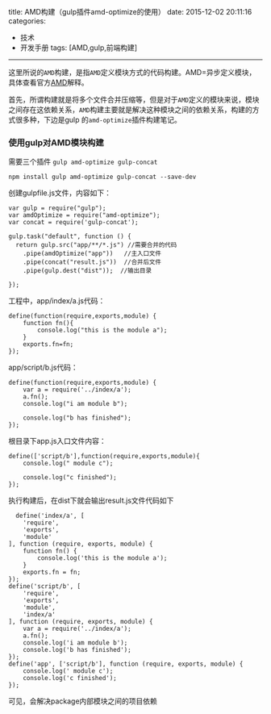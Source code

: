 title: AMD构建（gulp插件amd-optimize的使用）
date: 2015-12-02 20:11:16
categories: 
- 技术
- 开发手册
tags: [AMD,gulp,前端构建]
---

这里所说的`AMD`构建，是指`AMD`定义模块方式的代码构建。AMD=异步定义模块，具体查看官方[AMD][1]解释。

首先，所谓构建就是将多个文件合并压缩等，但是对于`AMD`定义的模块来说，模块之间存在这依赖关系，`AMD`构建主要就是解决这种模块之间的依赖关系，构建的方式很多种，下边是gulp 的`amd-optimize`插件构建笔记。
<!--more-->
### 使用gulp对AMD模块构建

需要三个插件 `gulp amd-optimize gulp-concat`

    npm install gulp amd-optimize gulp-concat --save-dev

创建gulpfile.js文件，内容如下：

    var gulp = require("gulp");
    var amdOptimize = require("amd-optimize");
    var concat = require('gulp-concat');
     
    gulp.task("default", function () {
      return gulp.src("app/**/*.js") //需要合并的代码
        .pipe(amdOptimize("app"))   //主入口文件
        .pipe(concat("result.js"))  //合并后文件
        .pipe(gulp.dest("dist"));  //输出目录
     
    });

工程中，app/index/a.js代码：

    define(function(require,exports,module) {
        function fn(){
            console.log("this is the module a");
        }
        exports.fn=fn;
    });
    
app/script/b.js代码：

    define(function(require,exports,module) {
        var a = require('../index/a');
        a.fn();
        console.log("i am module b");
    
        console.log("b has finished");
    });
    
根目录下app.js入口文件内容：

    define(['script/b'],function(require,exports,module){
        console.log(" module c");
    
        console.log("c finished");
    });

执行构建后，在dist下就会输出result.js文件代码如下
    
      define('index/a', [
        'require',
        'exports',
        'module'
    ], function (require, exports, module) {
        function fn() {
            console.log('this is the module a');
        }
        exports.fn = fn;
    });
    define('script/b', [
        'require',
        'exports',
        'module',
        'index/a'
    ], function (require, exports, module) {
        var a = require('../index/a');
        a.fn();
        console.log('i am module b');
        console.log('b has finished');
    });
    define('app', ['script/b'], function (require, exports, module) {
        console.log(' module c');
        console.log('c finished');
    });

可见，会解决package内部模块之间的项目依赖

  [1]: https://github.com/amdjs/amdjs-api

